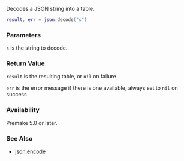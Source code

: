 Decodes a JSON string into a table.

```lua
result, err = json.decode("s")
```

### Parameters ###

`s` is the string to decode.


### Return Value ###

`result` is the resulting table, or `nil` on failure

`err` is the error message if there is one available, always set to `nil` on success


### Availability ###

Premake 5.0 or later.


### See Also ###

* [json.encode](json.encode.md)
